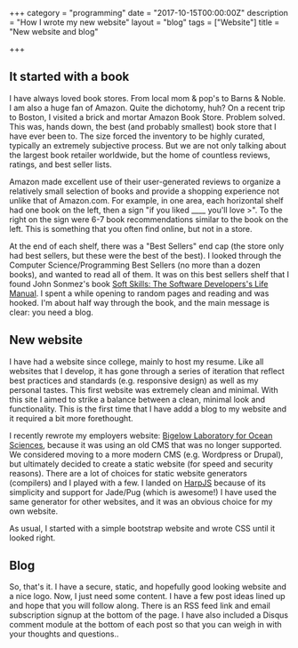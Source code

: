 +++
category = "programming"
date = "2017-10-15T00:00:00Z"
description = "How I wrote my new website"
layout = "blog"
tags = ["Website"]
title = "New website and blog"

+++
## It started with a book

I have always loved book stores. From local mom & pop's to Barns & Noble. I am also a huge fan of Amazon. Quite the dichotomy, huh? On a recent trip to Boston, I visited a brick and mortar Amazon Book Store. Problem solved. This was, hands down, the best (and probably smallest) book store that I have ever been to. The size forced the inventory to be highly curated, typically an extremely subjective process. But we are not only talking about the largest book retailer worldwide, but the home of countless reviews, ratings, and best seller lists.
<!-- more -->
Amazon made excellent use of their user-generated reviews to organize a relatively small selection of books and provide a shopping experience not unlike that of Amazon.com. For example, in one area, each horizontal shelf had one book on the left, then a sign "if you liked ____ you'll love >". To the right on the sign were 6-7 book recommendations similar to the book on the left. This is something that you often find online, but not in a store.

At the end of each shelf, there was a "Best Sellers" end cap (the store only had best sellers, but these were the best of the best). I looked through the Computer Science/Programming Best Sellers (no more than a dozen books), and wanted to read all of them. It was on this best sellers shelf that I found John Sonmez's book [Soft Skills: The Software Developers's Life Manual](https://www.amazon.com/Soft-Skills-software-developers-manual/dp/1617292397/ref=tmm_pap_swatch_0?_encoding=UTF8&qid=&sr=). I spent a while opening to random pages and reading and was hooked. I'm about half way through the book, and the main message is clear: you need a blog.

## New website

I have had a website since college, mainly to host my resume. Like all websites that I develop, it has gone through a series of iteration that reflect best practices and standards (e.g. responsive design) as well as my personal tastes. This first website was extremely clean and minimal. With this site I aimed to strike a balance between a clean, minimal look and functionality. This is the first time that I have addd a blog to my website and it required a bit more forethought.

I recently rewrote my employers website: [Bigelow Laboratory for Ocean Sciences](https://www.bigelow.org), because it was using an old CMS that was no longer supported. We considered moving to a more modern CMS (e.g. Wordpress or Drupal), but ultimately decided to create a static website (for speed and security reasons). There are a lot of choices for static website generators (compilers) and I played with a few. I landed on [HarpJS](harpjs.org) because of its simplicity and support for Jade/Pug (which is awesome!) I have used the same generator for other websites, and it was an obvious choice for my own website.

As usual, I started with a simple bootstrap website and wrote CSS until it looked right.

## Blog

So, that's it. I have a secure, static, and hopefully good looking website and a nice logo. Now, I just need some content. I have a few post ideas lined up and hope that you will follow along. There is an RSS feed link and email subscription signup at the bottom of the page. I have also included a Disqus comment module at the bottom of each post so that you can weigh in with your thoughts and questions..